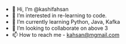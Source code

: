 - 👋 Hi, I’m @kashifahsan
- 👀 I’m interested in re-learning to code.
- 🌱 I’m currently learning Python, Java, Kafka
- 💞️ I’m looking to collaborate on above 3
- 📫 How to reach me - kahsan@mgmail.com

<!---
kashifahsan/kashifahsan is a ✨ special ✨ repository because its `README.md` (this file) appears on your GitHub profile.
You can click the Preview link to take a look at your changes.
--->
